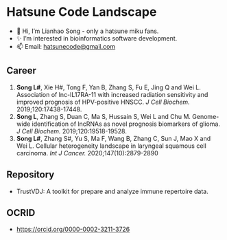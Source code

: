 # Hatsune Code Landscape

- 👋 Hi, I’m Lianhao Song - only a hatsune miku fans.
- ✨ I’m interested in bioinformatics software development.
- 📫 Email: hatsunecode@gmail.com

## Career
1. <b>Song L#</b>, Xie H#, Tong F, Yan B, Zhang S, Fu E, Jing Q and Wei L. Association of lnc-IL17RA-11 with increased radiation sensitivity and improved prognosis of HPV-positive HNSCC. <i>J Cell Biochem.</i> 2019;120:17438-17448.<br>
2. <b>Song L</b>, Zhang S, Duan C, Ma S, Hussain S, Wei L and Chu M. Genome-wide identification of lncRNAs as novel prognosis biomarkers of glioma. <i>J Cell Biochem.</i> 2019;120:19518-19528.<br>
3. <b>Song L#</b>, Zhang S#, Yu S, Ma F, Wang B, Zhang C, Sun J, Mao X and Wei L. Cellular heterogeneity landscape in laryngeal squamous cell carcinoma. <i>Int J Cancer.</i> 2020;147(10):2879-2890<br>

## Repository
- TrustVDJ: A toolkit for prepare and analyze immune repertoire data.

## OCRID
- https://orcid.org/0000-0002-3211-3726<br>
